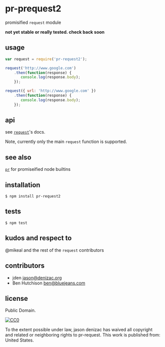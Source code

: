 pr-prequest2
============
promisified `request` module

**not yet stable or really tested. check back soon**

## usage

```javascript
var request = require('pr-request2');

request('http://www.google.com')
    .then(function(response) {
       console.log(response.body);
    });

request({ url: 'http://www.google.com' })
    .then(function(response) {
       console.log(response.body);
    });
```

## api

see [`request`](https://npm.im/request)'s docs.

Note, currently only the main `request` function is supported.

## see also

[`pr`](https://npm.im/pr) for promiseified node builtins

## installation

    $ npm install pr-request2

## tests

    $ npm test

## kudos and respect to

@mikeal and the rest of the `request` contributors

## contributors

* jden <jason@denizac.org>
* Ben Hutchison <ben@bluejeans.com>

## license

Public Domain.

<a rel="license"
   href="http://creativecommons.org/publicdomain/zero/1.0/">
  <img src="http://i.creativecommons.org/p/zero/1.0/88x31.png" style="border-style: none;" alt="CC0" />
</a>

To the extent possible under law, jason denizac has waived all copyright and related or neighboring rights to pr-request. This work is published from: United States.